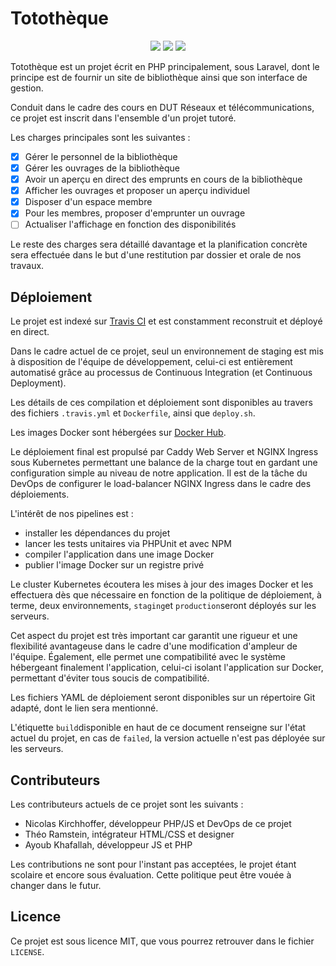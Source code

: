 <p align="center"><h1>Totothèque</h1></p>

<p align="center">
    <a href="https://travis-ci.com/nkirchhoffer/tototheque" alt="TravisCI Status"><img src="https://travis-ci.com/nkirchhoffer/tototheque.svg?branch=master" /></a>
    <a href="https://github.styleci.io/repos/177466059"><img src="https://github.styleci.io/repos/177466059/shield?branch=master"></a>
    <a href="https://www.codacy.com?utm_source=github.com&amp;utm_medium=referral&amp;utm_content=nkirchhoffer/tototheque&amp;utm_campaign=Badge_Grade"><img src="https://api.codacy.com/project/badge/Grade/e742f20d1f2f49c39261bcf78ed472cc"/></a>
</p>

Totothèque est un projet écrit en PHP principalement, sous Laravel, dont le principe est de fournir un site de bibliothèque ainsi que son interface de gestion.

Conduit dans le cadre des cours en DUT Réseaux et télécommunications, ce projet est inscrit dans l'ensemble d'un projet tutoré.

Les charges principales sont les suivantes :

- [x] Gérer le personnel de la bibliothèque
- [x] Gérer les ouvrages de la bibliothèque
- [x] Avoir un aperçu en direct des emprunts en cours de la bibliothèque
- [x] Afficher les ouvrages et proposer un aperçu individuel
- [x] Disposer d'un espace membre
- [x] Pour les membres, proposer d'emprunter un ouvrage
- [ ] Actualiser l'affichage en fonction des disponibilités

Le reste des charges sera détaillé davantage et la planification concrète sera effectuée dans le but d'une restitution par dossier et orale de nos travaux.

## Déploiement

Le projet est indexé sur [Travis CI](https://travis-ci.com) et est constamment reconstruit et déployé en direct.

Dans le cadre actuel de ce projet, seul un environnement de staging est mis à disposition de l'équipe de développement, celui-ci est entièrement automatisé grâce au processus de Continuous Integration (et Continuous Deployment).

Les détails de ces compilation et déploiement sont disponibles au travers des fichiers `.travis.yml` et `Dockerfile`, ainsi que `deploy.sh`.

Les images Docker sont hébergées sur [Docker Hub](https://hub.docker.com).

Le déploiement final est propulsé par Caddy Web Server et NGINX Ingress sous Kubernetes permettant une balance de la charge tout en gardant une configuration simple au niveau de notre application. Il est de la tâche du DevOps de configurer le load-balancer NGINX Ingress dans le cadre des déploiements.

L'intérêt de nos pipelines est :

- installer les dépendances du projet
- lancer les tests unitaires via PHPUnit et avec NPM
- compiler l'application dans une image Docker
- publier l'image Docker sur un registre privé

Le cluster Kubernetes écoutera les mises à jour des images Docker et les effectuera dès que nécessaire en fonction de la politique de déploiement, à terme, deux environnements, `staging`et `production`seront déployés sur les serveurs.

Cet aspect du projet est très important car garantit une rigueur et une flexibilité avantageuse dans le cadre d'une modification d'ampleur de l'équipe. Également, elle permet une compatibilité avec le système hébergeant finalement l'application, celui-ci isolant l'application sur Docker, permettant d'éviter tous soucis de compatibilité.

Les fichiers YAML de déploiement seront disponibles sur un répertoire Git adapté, dont le lien sera mentionné.

L'étiquette `build`disponible en haut de ce document renseigne sur l'état actuel du projet, en cas de `failed`, la version actuelle n'est pas déployée sur les serveurs.

## Contributeurs

Les contributeurs actuels de ce projet sont les suivants :

- Nicolas Kirchhoffer, développeur PHP/JS et DevOps de ce projet
- Théo Ramstein, intégrateur HTML/CSS et designer
- Ayoub Khafallah, développeur JS et PHP

Les contributions ne sont pour l'instant pas acceptées, le projet étant scolaire et encore sous évaluation. Cette politique peut être vouée à changer dans le futur.

## Licence

Ce projet est sous licence MIT, que vous pourrez retrouver dans le fichier `LICENSE`.

